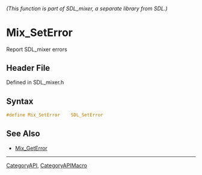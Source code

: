 ###### (This function is part of SDL_mixer, a separate library from SDL.)
# Mix_SetError

Report SDL_mixer errors

## Header File

Defined in SDL_mixer.h

## Syntax

```c
#define Mix_SetError    SDL_SetError
```

## See Also

* [Mix_GetError](Mix_GetError)

----
[CategoryAPI](CategoryAPI), [CategoryAPIMacro](CategoryAPIMacro)

